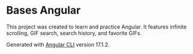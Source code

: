 # Bases Angular

This project was created to learn and practice Angular. It features infinite scrolling, GIF search, search history, and favorite GIFs.

Generated with [Angular CLI](https://github.com/angular/angular-cli) version 17.1.2.